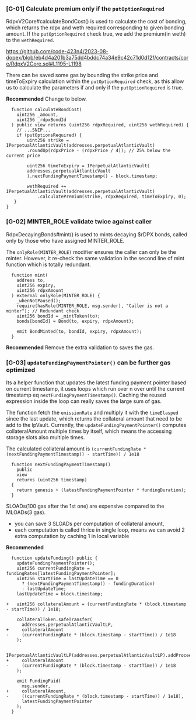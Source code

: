 ### [G-01] Calculate premium only if the `putOptionRequired` 
RdpxV2Core#calculateBondCost() is used to calculate the cost of bonding, which returns the rdpx and weth required corresponding to given bonding amount. If the `putOptionRequired` check true, we add the premium(in weth) to the `wethRequired`. 

https://github.com/code-423n4/2023-08-dopex/blob/eb4d4a201b3a75dd4bddc74a34e9c42c71d0d12f/contracts/core/RdpxV2Core.sol#L1195-L1198

There can be saved some gas by bounding the strike price and timeToExpiry calculation within the `putOptionRequired` check, as this allow us to calculate the parameters if and only if the `putOptionRequired` is true.

**Recommended**
Change to below.

```solidity
  function calculateBondCost(
    uint256 _amount,
    uint256 _rdpxBondId
  ) public view returns (uint256 rdpxRequired, uint256 wethRequired) {
    // ...SNIP...
    if (putOptionsRequired) {
        uint256 strike = IPerpetualAtlanticVault(addresses.perpetualAtlanticVault)
        .roundUp(rdpxPrice - (rdpxPrice / 4)); // 25% below the current price

        uint256 timeToExpiry = IPerpetualAtlanticVault(
        addresses.perpetualAtlanticVault
        ).nextFundingPaymentTimestamp() - block.timestamp;
    
        wethRequired += IPerpetualAtlanticVault(addresses.perpetualAtlanticVault)
            .calculatePremium(strike, rdpxRequired, timeToExpiry, 0);
   }
}
```
### [G-02] MINTER_ROLE validate twice against caller

RdpxDecayingBonds#mint() is used to mints decaying $rDPX bonds, called only by those who have assigned MINTER_ROLE. 

The `onlyRole(MINTER_ROLE)` modifier ensures the caller can only be the minter. However, it re-check the same validation in the second line of mint function which is totally redundant. 

```solidity 
  function mint(
    address to,
    uint256 expiry,
    uint256 rdpxAmount
  ) external onlyRole(MINTER_ROLE) {
    _whenNotPaused();
    require(hasRole(MINTER_ROLE, msg.sender), "Caller is not a minter"); // Redundant check
    uint256 bondId = _mintToken(to);
    bonds[bondId] = Bond(to, expiry, rdpxAmount);

    emit BondMinted(to, bondId, expiry, rdpxAmount);
  }
```

**Recommended**
Remove the extra validation to saves the gas. 


### [G-03] `updateFundingPaymentPointer()` can be further gas optimized
Its a helper function that updates the latest funding payment pointer based on current timestamp, it uses loops which run over n over until the current timestamp eq `nextFundingPaymentTimestamp()`. Caching the reused expression inside the loop can really saves the large sum of gas. 

The function fetch the `emissionRate` and multiply it with the `timeElasped` since the last update, which returns the collateral amount that need to be add to the lpVault. Currently, the `updateFundingPaymentPointer()` computes collateralAmount multiple times by itself, which means the accessing storage slots also multiple times.

The calculated collateral amount is `(currentFundingRate * (nextFundingPaymentTimestamp() - startTime)) / 1e18`

```solidity
  function nextFundingPaymentTimestamp()
    public
    view
    returns (uint256 timestamp)
  {
    return genesis + (latestFundingPaymentPointer * fundingDuration);
  }

```

SLOADs(100 gas after the 1st one) are expensive compared to the MLOADs(3 gas).
- you can save 3 SLOADs per computation of collateral amount,
- each computation is called thrice in single loop, means we can avoid 2 extra computation by caching 1 in local variable


**Recommended**
```solidity
  function updateFunding() public {
    updateFundingPaymentPointer();
    uint256 currentFundingRate = fundingRates[latestFundingPaymentPointer];
    uint256 startTime = lastUpdateTime == 0
      ? (nextFundingPaymentTimestamp() - fundingDuration)
      : lastUpdateTime;
    lastUpdateTime = block.timestamp;

+   uint256 collateralAmount = (currentFundingRate * (block.timestamp - startTime)) / 1e18;

    collateralToken.safeTransfer(
      addresses.perpetualAtlanticVaultLP,
+     collateralAmount
-     (currentFundingRate * (block.timestamp - startTime)) / 1e18
    );

    IPerpetualAtlanticVaultLP(addresses.perpetualAtlanticVaultLP).addProceeds(
+     collateralAmount
-     (currentFundingRate * (block.timestamp - startTime)) / 1e18
    );

    emit FundingPaid(
      msg.sender,
+     collateralAmount,
-     ((currentFundingRate * (block.timestamp - startTime)) / 1e18),
      latestFundingPaymentPointer
    );
  }
```


